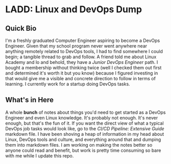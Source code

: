 # LADD: Linux and DevOps Dump

## Quick Bio
I'm a freshly graduated Computer Engineer aspiring to become a DevOps Engineer. Given that my school program never went anywhere near anything remotely related to DevOps tools, I had to find somewhere I could begin; a tangible thread to grab and follow. A friend told me about Linux Academy and lo and behold, they have a _Junior DevOps Engineer_ path. I bought a membership without thinking twice (well I checked them out first and determined it's worth it but you know) because I figured investing in that would give me a visible and concrete direction to follow in terms of learning. I currently work for a startup doing DevOps tasks.

## What's in Here
A whole **bunch** of notes about things you'd need to get started as a DevOps Engineer and even Linux knowledge. It's probably not enough. It's never enough, but that's the fun of it. If you want the direct view of what a typical DevOps job tasks would look like, go to the _CI/CD Pipeline: Extensive Guide_ markdown file. I have been shoving a heap of information in my head about Linux, DevOps tools and culture, and everything around that and dumping them into markdown files. I am working on making the notes better so anyone could read and benefit, but work is pretty time consuming so bare with me while I update this repo.

